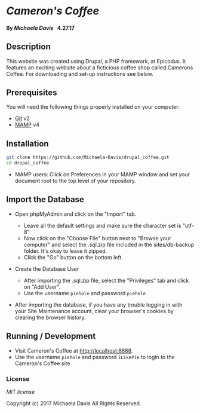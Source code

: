 # _Cameron's Coffee_

#### By _**Michaela Davis**_   &nbsp; 4.27.17


## Description

 This webstie was created using Drupal, a PHP framework, at Epicodus. It features an exciting website about a ficticious coffee shop called Camerons Coffee. For downloading and set-up instructions see below. 


## Prerequisites

You will need the following things properly installed on your computer:

* [Git](https://git-scm.com/) v2
* [MAMP](https://www.mamp.info/en/downloads/) v4


## Installation

```bash
git clone https://github.com/Michaela-Davis/drupal_coffee.git
cd drupal_coffee
```

* MAMP users: Click on Preferences in your MAMP window and set your document root to the top level of your repository.

## Import the Database

* Open phpMyAdmin and click on the "Import" tab.
  * Leave all the default settings and make sure the character set is "utf-8".
  * Now click on the "Choose File" button next to "Browse your computer" and select the .sql.zip file included in the sites/db-backup folder. It's okay to leave it zipped.
  * Click the "Go" button on the bottom left.

* Create the Database User
  * After importing the .sql.zip file, select the "Privileges" tab and click on "Add User".
  * Use the username `piehole` and password `piehole`

* After importing the database, if you have any trouble logging in with your Site Maintenance account, clear your browser's cookies by clearing the browser history.


## Running / Development

* Visit Cameron's Coffee at [http://localhost:8888](http://localhost:8888).
* Use the username `piehole` and password `iLikePie` to login to the Cameron's Coffee site


### License

*MIT license*


Copyright (c) 2017 Michaela Davis All Rights Reserved.
